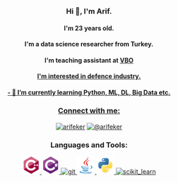<h3 align="center">Hi 👋, I'm Arif.</h3>
<h4 align="center">I'm 23 years old.</h4>
<h4 align="center">I'm a data science researcher from Turkey.</h4>
<h4 align="center">I'm teaching assistant at <a href="https://www.linkedin.com/in/veribilimiokulu/" target="blank">VBO</h4>
<h4 align="center">I'm interested in defence industry.</h4>
<h4 align="center">- 🌱 I’m currently learning <b>Python, ML, DL, Big Data etc.</b></h4>


<h3 align="center">Connect with me:</h3>
<p align="center">
<a href="https://linkedin.com/in/arifeker" target="blank"><img align="center" src="https://cdn.jsdelivr.net/npm/simple-icons@3.0.1/icons/linkedin.svg" alt="arifeker" height="30" width="40" /></a>
<a href="https://medium.com/@arifeker" target="blank"><img align="center" src="https://cdn.jsdelivr.net/npm/simple-icons@3.0.1/icons/medium.svg" alt="@arifeker" height="30" width="40" /></a>
</p>

<h3 align="center">Languages and Tools:</h3>
<p align="center"> <a href="https://www.w3schools.com/cpp/" target="_blank"> <img src="https://raw.githubusercontent.com/devicons/devicon/master/icons/cplusplus/cplusplus-original.svg" alt="cplusplus" width="40" height="40"/> </a> <a href="https://www.w3schools.com/cs/" target="_blank"> <img src="https://raw.githubusercontent.com/devicons/devicon/master/icons/csharp/csharp-original.svg" alt="csharp" width="40" height="40"/> </a> <a href="https://git-scm.com/" target="_blank"> <img src="https://www.vectorlogo.zone/logos/git-scm/git-scm-icon.svg" alt="git" width="40" height="40"/> </a> <a href="https://www.java.com" target="_blank"> <img src="https://raw.githubusercontent.com/devicons/devicon/master/icons/java/java-original.svg" alt="java" width="40" height="40"/> </a> <a href="https://www.python.org" target="_blank"> <img src="https://raw.githubusercontent.com/devicons/devicon/master/icons/python/python-original.svg" alt="python" width="40" height="40"/> </a> <a href="https://scikit-learn.org/" target="_blank"> <img src="https://upload.wikimedia.org/wikipedia/commons/0/05/Scikit_learn_logo_small.svg" alt="scikit_learn" width="40" height="40"/> </a> </p>

